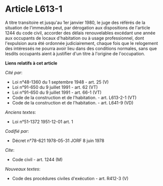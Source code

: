 # Article L613-1

A titre transitoire et jusqu'au 1er janvier 1980, le juge des référés de la situation de l'immeuble peut, par dérogation aux
dispositions de l'article 1244 du code civil, accorder des délais renouvelables excédant une année aux occupants de locaux
d'habitation ou à usage professionnel, dont l'expulsion aura été ordonnée judiciairement, chaque fois que le relogement des
intéressés ne pourra avoir lieu dans des conditions normales, sans que lesdits occupants aient à justifier d'un titre à
l'origine de l'occupation.

**Liens relatifs à cet article**

_Cité par_:

  - Loi n°48-1360 du 1 septembre 1948 - art. 25 (V)
  - Loi n°91-650 du 9 juillet 1991 - art. 62 (VT)
  - Loi n°91-650 du 9 juillet 1991 - art. 66-1 (VT)
  - Code de la construction et de l'habitation. - art. L613-2-1 (VT)
  - Code de la construction et de l'habitation. - art. L641-9 (VD)

_Anciens textes_:

  - Loi n°51-1372 1951-12-01 art. 1

_Codifié par_:

  - Décret n°78-621 1978-05-31 JORF 8 juin 1978

_Cite_:

  - Code civil - art. 1244 (M)

_Nouveaux textes_:

  - Code des procédures civiles d'exécution - art. R412-3 (V)
